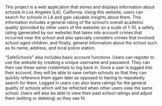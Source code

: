 This project is a web application that stores and displays information about schools in Los Angeles (LA), California. Using this website, users can search for schools in LA and gain valuable insights about them. This information includes a general rating of the school’s overall academic quality (provided by other users of the website) on a scale of 1-10, a safety rating (generated by our website) that takes into account crimes that occurred near the school and also specially considers crimes that involved school-aged children, and finally, general information about the school such as its name, address, and local police station.

“SafeSchools” also includes basic account functions. Users can register to use the website by creating a unique username and password. They can then use these same credentials to log back in. Once a user is logged into their account, they will be able to save certain schools so that they can quickly reference them again later as opposed to having to repeatedly search for them. Logged in users can also leave ratings for the general quality of schools which will be reflected when other users view the same school. Users will also be able to view their past school ratings and adjust them (editing or deleting) as they see fit.
